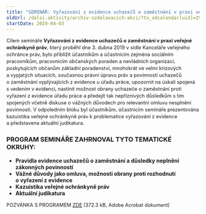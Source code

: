 ```yaml
---
title: "SEMINÁŘ: Vyřazování z evidence uchazečů o zaměstnání v praxi veřejné ochránkyně práv"
oldUrl: /dalsi-aktivity/archiv-vzdelavacich-akci/?tx_odcalendar[uid]=296&cHash=3cbe82acaf4121904c53208eb0a8a15b
startDate: 2019-04-03
---
```


<p class="align-blok" style="line-height: 17.92px; font-size: 12.8px;">Cílem semináře <b>Vyřazování z evidence uchazečů o zaměstnání v praxi veřejné ochránkyně práv</b>, který proběhl dne 3. dubna 2019 v sídle Kanceláře veřejného ochránce práv, bylo přiblížit účastníkům a účastnicím zejména sociálním pracovníkům, pracovnicím občanských poraden a nevládních organizací, poskytujících občanům základní poradenství, mnohokrát ve velmi krizových a vypjatých situacích, současnou právní úpravu práv a povinností uchazečů o zaměstnání vyplývajících z evidence u úřadu práce, upozornit na úskalí spojená s vedením v evidenci, nastínit možnost obrany uchazeče o zaměstnání proti vyřazení z evidence úřadu práce a předejít tak nepříznivých důsledkům s tím spojených včetně diskuse o vážných důvodech pro relevantní omluvu nesplnění povinnosti. V odpoledním bloku byl účastníkům, účastnicím semináře prezentována kazuistika veřejné ochránkyně práv k problematice vyřazování z evidence a představena aktuální judikatura. </p><h3 class="align-blok">PROGRAM SEMINÁŘE ZAHRNOVAL TYTO TEMATICKÉ OKRUHY:</h3>
<p style="line-height: 17.92px; font-size: 12.8px;"></p><b><ul><li><b>Pravidla evidence uchazečů o zaměstnání a důsledky neplnění zákonných povinností</b></li><li><b>Vážné důvody jako omluva, možnosti obrany proti rozhodnutí o vyřazení z evidence</b></li><li><b>Kazuistika veřejné ochránkyně práv</b></li><li><b>Aktuální judikatura</b></li></ul></b>
<p style="line-height: 17.92px; font-size: 12.8px;"></p>
<p style="line-height: 17.92px; font-size: 12.8px;"><span style="font-size: 12.8px;">POZVÁNKA S PROGRAMEM <a href="/uploads-import/projekt_ESF/00_2019_VA/SEMINARE/04_03_Vyrazovani_z_evidence_uchazecu/04_03_Vyrazovani_z_evidence_uchazecu_o_zamestnani_POZVANKA.pdf" target="_blank">ZDE</a> (372.3 kB, Adobe Acrobat dokument)</span></p>
